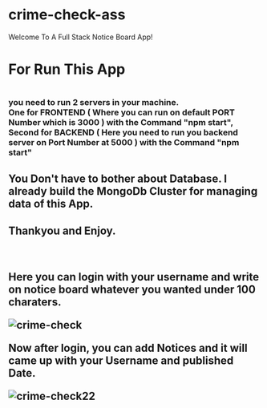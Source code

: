 # crime-check-ass

Welcome To A Full Stack Notice Board App!

<h1>For Run This App<h1/>
<h3>you need to run 2 servers in your machine. <br/>
One for FRONTEND ( Where you can run on default PORT Number which is 3000 ) with the Command "npm start", <br/>
Second for BACKEND ( Here you need to run you backend server on Port Number at 5000 ) with the Command "npm start" <h3/>


<h2>You Don't have to bother about Database. I already build the MongoDb Cluster for managing data of this App.<h2/>

Thankyou and Enjoy.

<br/>

Here you can login with your username and write on notice board whatever you wanted under 100 charaters.

![crime-check](https://user-images.githubusercontent.com/96112427/186133238-b0071678-e7d2-42c3-ab1c-9409c069c126.PNG)

Now after login, you can add Notices and it will came up with your Username and published Date.

![crime-check22](https://user-images.githubusercontent.com/96112427/186133437-e2f250ba-0d51-4d49-b029-6d698497ab95.PNG)


